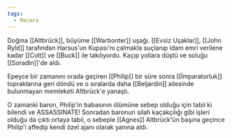 ```yaml
---
tags:
  - Macera
---  
```

  
Doğma [[Altbrück]], büyüme [[Warbonter]] uşağı. [[Evsiz Uşaklar]], [[John Ryld]] tarafından Harsus'un Kupası'nı çalmakla suçlanıp idam emri verilene kadar [[Colt]] ve [[Buck]] ile takılıyordu. Kaçıp yollara düştü ve soluğu [[Soradin]]'de aldı.  
  
Epeyce bir zamanını orada geçiren [[Philip]] bir süre sonra [[İmparatorluk]] topraklarına geri döndü ve o sıralarda daha [[Beljardin]] ailesinde bulunmayan memleketi Altbrück'e yanaştı.  
  
O zamanki baron, Philip'in babasının ölümüne sebep olduğu için tabii ki bilendi ve ASSASSINATE! Sonradan baronun silah kaçakçılığı gibi işleri olduğu da çıktı ortaya tabii, o sebeple [[Agnes]] Altbrück'ün başına geçince Philip'i affedip kendi özel ajanı olarak yanına aldı.